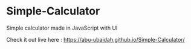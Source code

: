# Simple-Calculator
Simple calculator made in JavaScript with UI

Check it out live here :
https://abu-ubaidah.github.io/Simple-Calculator/
